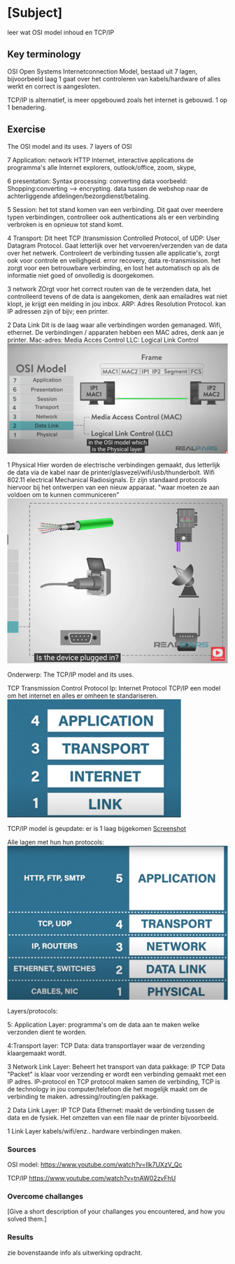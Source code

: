 # [Subject]
leer wat OSI model inhoud en TCP/IP

## Key terminology
OSI  Open Systems Internetconnection Model, bestaad uit 7 lagen, bijvoorbeeld laag 1 gaat over het controleren van kabels/hardware of alles werkt en correct is aangesloten. 

TCP/IP is alternatief, is meer opgebouwd zoals het internet is gebouwd.  1 op 1 benadering.

## Exercise
The OSI model and its uses. 
7 layers of OSI

7 Application:  network HTTP Internet, interactive applications de programma's
alle Internet explorers, outlook/office, zoom, skype,  

6 presentation: 
Syntax processing: converting data voorbeeld: Shopping:converting --> encrypting. 
data tussen de webshop naar de achterliggende afdelingen/bezorgdienst/betaling. 

5 Session:
het tot stand komen van een verbinding. 
Dit gaat over meerdere typen verbindingen, controlleer ook authentications als er een verbinding verbroken is en opnieuw tot stand komt.

4 Transport: 
Dit heet TCP (transmission Controlled Protocol,  of UDP: User Datagram Protocol.
Gaat letterlijk over het vervoeren/verzenden van de data over het netwerk. Controleert de verbinding tussen alle applicatie's, zorgt ook voor controle en veilighgeid.   error recovery, data re-transmission. het zorgt voor een betrouwbare verbinding, en lost het automatisch op als de informatie niet goed of onvolledig is doorgekomen. 
 
 
3 network
ZOrgt voor het correct routen van de te verzenden data, het controlleerd tevens of de data is aangekomen, denk aan emailadres wat niet klopt, je krijgt een melding in jou inbox.  ARP: Adres Resolution Protocol. kan IP adressen zijn of bijv; een printer. 

2 Data Link
Dit is de laag waar alle verbindingen worden gemanaged. Wifi, ethernet. De verbindingen / apparaten hebben een MAC adres, denk aan je printer. 
Mac-adres: Media Acces Control 
LLC: Logical Link Control  
![screenshot](../00_includes/Datalink%20layer.png)

1 Physical 
Hier worden de electrische verbindingen gemaakt, dus letterlijk de data via de kabel naar de printer/glasvezel/wifi/usb/thunderbolt. Wifi 802.11
electrical Mechanical Radiosignals.   Er zijn standaard protocols hiervoor bij het ontwerpen van een nieuw apparaat. "waar moeten ze aan voldoen om te kunnen communiceren"
![screenshot](../00_includes/Electrical%20divices.png)

Onderwerp: 
The TCP/IP model and its uses.

TCP  Transmission Control Protocol
Ip: Internet Protocol
TCP/IP een model om het internet en alles er omheen te standariseren. 
![screenshot](../00_includes/TCP%3AIP%20Layers.png)

 TCP/IP model is geupdate: er is 1 laag bijgekomen 
 [Screenshot](../00_includes/TCP%3AIP%20Layers.png)

Alle lagen met hun hun protocols:
![screenshot](../00_includes/Layers%20met%20protocols.png)

Layers/protocols: 

5: Application Layer: programma's om de data aan te maken welke verzonden dient te worden. 

4:Transport layer: TCP Data: data transportlayer waar de verzending klaargemaakt wordt.

3 Network Link Layer: Beheert het transport van data pakkage: IP TCP Data  "Packet" is klaar voor verzending er wordt een verbinding gemaakt met een IP adres. IP-protocol en TCP protocol maken samen de verbinding, TCP is de technology in jou computer/telefoon die het mogelijk maakt om de verbinding te maken. adressing/routing/en pakkage. 

2 Data Link Layer: IP TCP Data Ethernet: maakt de verbinding tussen de data en de fysiek.  Het omzetten van een file naar de printer bijvoorbeeld. 

1 Link Layer  kabels/wifi/enz.. hardware verbindingen maken. 
 


 
### Sources
OSI model: https://www.youtube.com/watch?v=Ilk7UXzV_Qc

TCP/IP   https://www.youtube.com/watch?v=tnAW02zvFhU

### Overcome challanges
[Give a short description of your challanges you encountered, and how you solved them.]

### Results
zie bovenstaande info als uitwerking opdracht. 